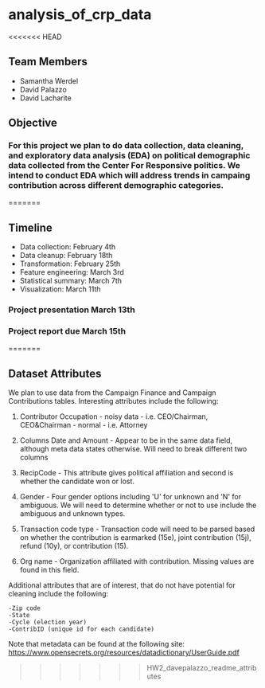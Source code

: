 # analysis_of_crp_data


<<<<<<< HEAD
## Team Members
* Samantha Werdel
* David Palazzo
* David Lacharite

## Objective
### For this project we plan to do data collection, data cleaning, and exploratory data analysis (EDA) on political demographic data collected from the Center For Responsive politics. We intend to conduct EDA which will address trends in campaing contribution across different demographic categories.
=======
## Timeline

- Data collection: February 4th 
- Data cleanup: February 18th
- Transformation: February 25th
- Feature engineering: March 3rd
- Statistical summary: March 7th
- Visualization: March 11th

### Project presentation March 13th
### Project report due March 15th 

=======
## Dataset Attributes

We plan to use data from the Campaign Finance and Campaign Contributions tables. Interesting attributes include the following:

1) Contributor Occupation - noisy data - i.e. CEO/Chairman, CEO&Chairman
                          - normal - i.e. Attorney 
                          
2) Columns Date and Amount - Appear to be in the same data field, although meta data states otherwise. Will need to break different two columns

3) RecipCode - This attribute gives political affiliation and second is whether the candidate won or lost.

4) Gender - Four gender options including 'U' for unknown and 'N' for ambiguous. We will need to determine whether or not to use include the ambiguous and unknown types.

5) Transaction code type - Transaction code will need to be parsed based on whether the contribution is earmarked (15e), joint contribution (15j), refund (10y), or contribution (15).

6) Org name - Organization affiliated with contribution. Missing values are found in this field. 

Additional attributes that are of interest, that do not have potential for cleaning include the following:

    -Zip code 
    -State
    -Cycle (election year)
    -ContribID (unique id for each candidate)
    

Note that metadata can be found at the following site:
https://www.opensecrets.org/resources/datadictionary/UserGuide.pdf
>>>>>>> HW2_davepalazzo_readme_attributes
